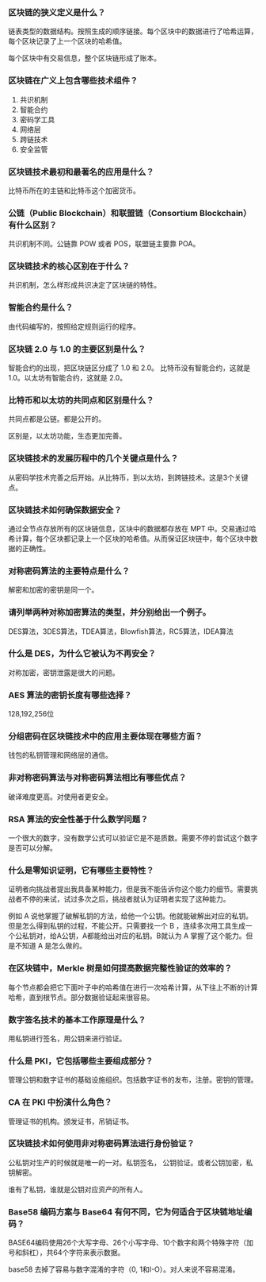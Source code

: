 ### 区块链的狭义定义是什么？



链表类型的数据结构。按照生成的顺序链接。每个区块中的数据进行了哈希运算，每个区块记录了上一个区块的哈希值。

每个区块中有交易信息，整个区块链形成了账本。



### 区块链在广义上包含哪些技术组件？

1. 共识机制
2. 智能合约
3. 密码学工具
4. 网络层
5. 跨链技术
6. 安全监管



### 区块链技术最初和最著名的应用是什么？

比特币所在的主链和比特币这个加密货币。



### 公链（Public Blockchain）和联盟链（Consortium Blockchain）有什么区别？



共识机制不同。公链靠 POW 或者 POS，联盟链主要靠 POA。



### 区块链技术的核心区别在于什么？

共识机制，怎么样形成共识决定了区块链的特性。



### 智能合约是什么？

由代码编写的，按照给定规则运行的程序。



### 区块链 2.0 与 1.0 的主要区别是什么？

智能合约的出现，把区块链区分成了 1.0 和 2.0。 比特币没有智能合约，这就是 1.0。以太坊有智能合约，这就是 2.0。



### 比特币和以太坊的共同点和区别是什么？

共同点都是公链。都是公开的。

区别是，以太坊功能，生态更加完善。



### 区块链技术的发展历程中的几个关键点是什么？

从密码学技术完善之后开始。从比特币，到以太坊，到跨链技术。这是3个关键点。



### 区块链技术如何确保数据安全？

通过全节点存放所有的区块链信息，区块中的数据都存放在  MPT 中。交易通过哈希计算，每个区块都记录上一个区块的哈希值。从而保证区块链中，每个区块中数据的正确性。



### 对称密码算法的主要特点是什么？

解密和加密的密钥是同一个。



### 请列举两种对称加密算法的类型，并分别给出一个例子。

DES算法，3DES算法，TDEA算法，Blowfish算法，RC5算法，IDEA算法



### 什么是 DES，为什么它被认为不再安全？

对称加密，密钥泄露是很大的问题。



### AES 算法的密钥长度有哪些选择？

128,192,256位



### 分组密码在区块链技术中的应用主要体现在哪些方面？

钱包的私钥管理和网络层的通信。



### 非对称密码算法与对称密码算法相比有哪些优点？

破译难度更高。对使用者更安全。



### RSA 算法的安全性基于什么数学问题？

一个很大的数字，没有数学公式可以验证它是不是质数。需要不停的尝试这个数字是否可以分解。



### 什么是零知识证明，它有哪些主要特性？

证明者向挑战者提出我具备某种能力，但是我不能告诉你这个能力的细节。需要挑战者不停的来试，试过多次之后，挑战者就认为证明者实现了这种能力。

例如 A 说他掌握了破解私钥的方法，给他一个公钥。他就能破解出对应的私钥。但是怎么得到私钥的过程，不能公开。只需要找一个 B ，连续多次用工具生成一个公私钥对，给A公钥，A都能给出对应的私钥。B就认为 A 掌握了这个能力。但是不知道 A 是怎么做的。



### 在区块链中，Merkle 树是如何提高数据完整性验证的效率的？

每个节点都会把它下面叶子中的哈希值在进行一次哈希计算，从下往上不断的计算哈希，直到根节点。部分数据验证起来很容易。



### 数字签名技术的基本工作原理是什么？

用私钥进行签名，用公钥来进行验证。



### 什么是 PKI，它包括哪些主要组成部分？

管理公钥和数字证书的基础设施组织。包括数字证书的发布，注册。密钥的管理。



### CA 在 PKI 中扮演什么角色？

管理证书的机构。颁发证书，吊销证书。



### 区块链技术如何使用非对称密码算法进行身份验证？

公私钥对生产的时候就是唯一的一对。私钥签名， 公钥验证。或者公钥加密，私钥解密。

谁有了私钥，谁就是公钥对应资产的所有人。



### Base58 编码方案与 Base64 有何不同，它为何适合于区块链地址编码？

BASE64编码使用26个大写字母、26个小写字母、10个数字和两个特殊字符（加号和斜杠），共64个字符来表示数据。



base58 去掉了容易与数字混淆的字符（0, 1和I-O）。对人来说不容易混淆。